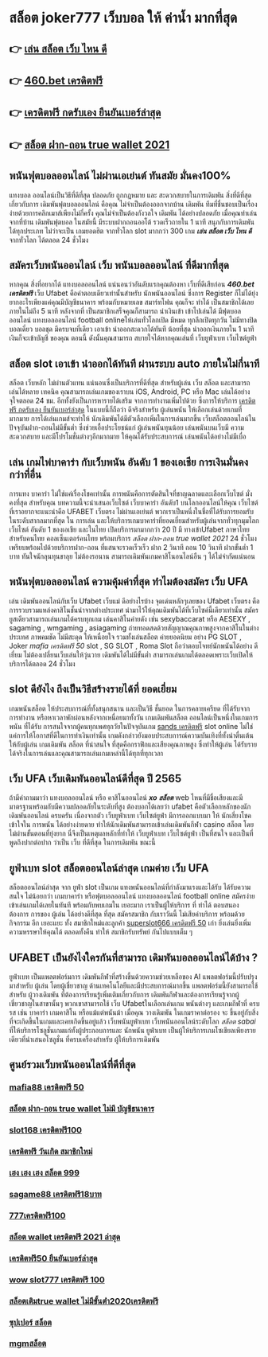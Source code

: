 # สล็อต joker777 เว็บบอล ให้ ค่าน้ำ  มากที่สุด 

## 👉 [เล่น สล็อต เว็บ ไหน ดี](https://member.mabet.net/?action=login)
## 👉 [460.bet เครดิตฟรี](https://member.mabet.net/?action=login)
## 👉 [เครดิตฟรี กดรับเอง ยืนยันเบอร์ล่าสุด](https://mabet.net/20-free-100/)
## 👉 [สล็อต ฝาก-ถอน true wallet 2021](https://mabet.net/20-free-100/)

##  พนันฟุตบอลออนไลน์ ไม่ผ่านเอเย่นต์  ทันสมัย มั่นคง100%

แทงบอล ออนไลน์เป็นวิธีที่ดีที่สุด ปลอดภัย ถูกกฎหมาย และ สะดวกสบายในการเดิมพัน สิ่งที่ดีที่สุดเกี่ยวกับการ เดิมพันฟุตบอลออนไลน์ คือคุณ ไม่จำเป็นต้องออกจากบ้าน เดิมพัน ทีมที่ชื่นชอบเป็นเรื่องง่ายด้วยการคลิกเมาส์เพียงไม่กี่ครั้ง คุณไม่จำเป็นต้องกังวลใจ เดิมพัน ได้อย่างปลอดภัย เมื่อคุณทำเล่นจากที่บ้าน เดิมพันฟุตบอล  ในสมัยนี้  มีระบบฝากถอนออโต้ รวดเร็วถายใน 1 นาที  สนุกกับการเดิมพัน ได้ทุกประเภท ไม่ว่าจะเป็น เกมยอดฮิต  จากทั่วโลก slot มากกว่า 300 เกม ***เล่น สล็อต เว็บ ไหน ดี*** จากทั่วโลก ได้ตลอด 24 ชั่วโมง


## สมัครเว็บพนันออนไลน์  เว็บ พนันบอลออนไลน์ ที่ดีมากที่สุด 

หากคุณ สิ่งที่อยากได้ แทงบอลออนไลน์ แน่นอนว่าอันดับแรกคุณต้องหา เว็บที่ดีเสียก่อน ***460.bet เครดิตฟรี*** เว็บ Ufabet คือคำตอบเดียวเท่านั้นสำหรับ นักพนันออนไลน์  ซึ่งการ Register ก็ไม่ได้ยุ่งยากอะไรเพียงแค่คุณมีบัญชีธนาคาร พร้อมกับหมายเลข  สมาร์ทโฟน คุณก็จะ ทำได้  เป็นสมาชิกได้เลยภายในไม่ถึง 5 นาที หลังจากที่ เป็นสมาชิกเสร็จคุณก็สามารถ  นำเงินเข้า เข้าไปเล่นได้ มีฟุตบอลออนไลน์ แทงบอลออนไลน์ football onlineให้เล่นทั่วโลกเปิด มีหมด ทุกลีกเปิดทุกวัน ไม่มีทางปิด  บอลเดี่ยว บอลชุด มีครบจบที่เดียว   เอาเข้า  นำออกสะดวกได้ทันที  น้อยที่สุด นำออกเงินภายใน 1 นาทีเงินก็จะเข้าบัญชี ของคุณ ตอนนี้ ดังนั้นคุณสามารถ สบายใจได้หากคุณเล่นที่ เว็บยูฟ่าเบท เว็บไซต์ยูฟ่า

##  สล็อต slot เอาเข้า  นำออกได้ทันที ผ่านระบบ auto ภายในไม่กี่นาที 

สล็อต เว็บหลัก ไม่ผ่านตัวแทน แน่นอนซึ่งเป็นบริการที่ดีที่สุด  สำหรับผู้เล่น เว็บ สล็อต  และสามารถเล่นได้หลาย เทคนิค  คุณสามารถเล่นเกมของเราบน iOS, Android, PC หรือ Mac เล่นได้อย่าง จุใจตลอด 24 ชม. อีกทั้งยังเป็นการหารายได้เสริม จากการทำงานเพิ่มไปด้วย ซึ่งการให้บริการ [เครดิตฟรี กดรับเอง ยืนยันเบอร์ล่าสุด](https://mabet.net/20-free-100/) ในแบบนี้ก็ถือว่า ดีจริงสำหรับ ผู้เล่นพนัน ให้เลือกเล่นด้วยเกมที่มากมาย การได้เล่นเกมส์จะทำให้  นักเดิมพันได้มีตัวเลือกเพิ่มในการเล่นมากขึ้น  เว็บสล็อตออนไลน์ในปัจจุบันฝาก-ถอนไม่มีขั้นต่ำ ซึ่งช่วยเอื้อประโยชน์แก่  ผู้เล่นพนันทุนน้อย เล่นพนันบนเว็บมี ความสะดวกสบาย และมีโปรโมชั่นต่างๆอีกมากมาย ให้คุณได้รับประสบการณ์  เล่นพนันได้อย่างไม่มีเบื่อ

## เล่น เกมไพ่บาคาร่า กับเว็บพนัน อันดับ 1 ของเอเชีย การเงินมั่นคงกว่าที่อื่น

 การแทง  บาคาร่า ไม่ใช่แค่เรื่องโชคเท่านั้น การพนันคือการตัดสินใจที่ชาญฉลาดและเลือกเว็บไซต์  มั่งคงที่สุด  สำหรับคุณ บทความนี้จะนำเสนอเว็บไซต์ เว็บบาคาร่า อันดับ1 บนโลกออนไลน์ให้คุณ เว็บไซต์ที่เราอยากจะแนะนำคือ UFABET   เว็บตรง  ไม่ผ่านเอเย่นต์ พวกเราเป็นหนึ่งในชื่อที่ได้รับการยอมรับในระดับสากลมากที่สุด ใน การเล่น  และให้บริการเกมบาคาร่าที่ยอดเยี่ยมสำหรับผู้เล่นจากทั่วทุกมุมโลก เว็บไซต์ อันดับ 1 ของเอเชีย และในไทย เปิดบริการมามากกว่า 20 ปี มี  ทางเข้าUfabet ภาษาไทย สำหรับคนไทย คอลเซ็นเตอร์คนไทย พร้อมบริการ *สล็อต ฝาก-ถอน true wallet 2021* 24 ชั่วโมง  เพรียบพร้อมไปด้วยบริการฝาก-ถอน ที่แสนจะรวดเร็วเร็ว ฝาก 2 วินาที ถอน 10 วินาที ฝากขั้นต่ำ 1 บาท  ทันใจนักลุนทุนขาลุย ไม่ต้องรอนาน สามารถเดิมพันเกมคาสิโนอนไลน์อืน ๆ ได้ไม่จำกัดแน่นอน


## พนันฟุตบอลออนไลน์    ความคุ้มค่าที่สุด ทำไมต้องสมัคร เว็บ UFA 

เล่น เดิมพันออนไลน์กับเว็บ   Ufabet เว็บแม่ ดีอย่างไรบ้าง จุดเด่นหลักๆเลยของ Ufabet เว็บตรง  คือการรวบรวมแหล่งคาสิโนชั้นนำจากต่างประเทศ นำมาไว้ให้คุณเดิมพันได้ที่เว็บไซค์นี้เดียวเท่านั้น สมัครยูสเดียวสามารถเล่นเกมได้ครบทุกเกม เล่นคาสิโนค่ายดัง  เช่น  sexybaccarat หรือ AESEXY , sagaming , wmgaming , asiagaming ถ่ายทอดสดด้วยสัญญาณคุณภาพสูงจากคาสิโนในต่างประเทศ ภาพคมชัด  ไม่มีสะดุด   ให้เหนื่อยใจ รวมทั้งเล่นสล็อต ค่ายยอดนิยม  อย่าง PG SLOT , Joker *mafia เครดิตฟรี 50* slot , SG SLOT , Roma Slot ถือว่าตอบโจทย์นักพนันได้อย่าง ดีเยี่ยม  ไม่ต้องเปลี่ยนเว็บเล่นให้วุ่นวาย เดิมพันได้ไม่มีขั้นต่ำ สามารถเล่นเกมได้ตลอดเพราะเว็บเปิดให้บริการได้ตลอด 24 ชั่วโมง


##  slot  ดียังไง ถึงเป็นวิธีสร้างรายได้ที่ ยอดเยี่ยม 

เกมพนันสล็อต ให้ประสบการณ์ที่ทั้งสนุกสนาน  และเป็นวิธี ชั้นยอด ในการคลายเครียด ที่ได้รับจาก การทำงาน หรือหาเวลาพักผ่อนหลังจากเหนื่อยมาทั้งวัน  เกมเดิมพันสล็อต ออนไลน์เป็นหนึ่งในเกมการพนัน ที่ได้รับ การสนใจจากผู้คนทุกเพศทุกวัยในปัจจุบันเกม [sands เครดิตฟรี](https://mabet.net/register/) slot online ไม่ใช่แค่การให้โอกาสที่ดีในการทำเงินเท่านั้น เกมดังกล่าวยังมอบประสบการณ์ความบันเทิงที่ทั้งน่าตื่นเต้น ให้กับผู้เล่น  เกมเดิมพัน สล็อต ที่น่าสนใจ ที่สุดคือกราฟิกและเสียงคุณภาพสูง ซึ่งทำให้ผู้เล่น ได้รับรายได้จริงในการเล่นและคุณสามารถเล่นเกมเหล่านี้ได้ทุกที่ทุกเวลา 


## เว็บ UFA  เว็บเดิมพันออนไลน์ดีที่สุด ปี 2565 

ถ้ามีคำถามมาว่า แทงบอลออนไลน์  หรือ คาสิโนออนไลน์   ***xo สล็อต*** web ไหนที่มีชื่อเสียงและมีมาตรฐานพร้อมกับมีความปลอดภัยในระดับที่สูง ต้องบอกได้เลยว่า  ufabet  คือตัวเลือกหลักของนักเดิมพันออนไลน์   ครบครัน เนื่องจากตัว เว็บยูฟ่าเบท เว็บไซต์ยูฟ่า มีการออกแบบมา ให้ นักเสี่ยงโชคเข้าใจใน การพนัน ได้อย่างง่ายดาย ทำให้นักเดิมพันสามารถเข้าเล่นเดิมพันกีฬา   casino  สล็อต โดยไม่ผ่านขั้นตอนที่ยุ่งยาก นี่จึงเป็นเหตุผลหลักที่ทำให้ เว็บยูฟ่าเบท เว็บไซต์ยูฟ่า เป็นที่สนใจ และเป็นที่พูดถึงปากต่อปาก ว่าเป็น เว็บ  ที่ดีที่สุด ในการเดิมพัน  ขณะนี้ 


## ยูฟ่าเบท slot   สล็อตออนไลน์ล่าสุด เกมค่าย เว็บ UFA

 สล็อตออนไลน์ล่าสุด จาก ยูฟ่า slot  เป็นเกม แทงพนันออนไลน์ที่กำลังมาแรงและได้รับ ได้รับความสนใจ ไม่น้อยกว่า  เกมบาคาร่า  หรือฟุตบอลออนไลน์ แทงบอลออนไลน์ football online  สมัครง่าย เข้าเล่นเกมได้เลยในทันที พร้อมกับพบเกมใน เยอะมาก เราเป็นผู้ให้บริการ ที่ ทำได้ ตอบสนอง ต้องการ  การของ ผู้เล่น ได้อย่างดีที่สุด ที่สุด สมัครสมาชิก กับเราวันนี้  ไม่เสียค่าบริการ พร้อมด้วยกิจกรรม อีก เยอะแยะ ทั้ง สมาชิกใหม่และลูกค้า [superslot666 เครดิตฟรี 50](https://mabet.net/) เก่า ยิ่งเล่นยิ่งเพิ่ม ความหรรษาให้คุณได้ ตลอดทั้งคืน ทำให้ สมาชิกรับทรัพย์ กันไปแบบเต็ม ๆ


## UFABET เป็นยังไงใครกันที่สามารถ เดิมพันบอลออนไลน์ได้บ้าง ?

 ยูฟ่าเบท เป็นแพลตฟอร์มการ เดิมพันกีฬาที่สร้างขึ้นด้วยความช่วยเหลือของ AI แพลตฟอร์มนี้ปรับปรุง มาสำหรับ ผู้เล่น โดยผู้เชี่ยวชาญ ด้านเทคโนโลยีและมีประสบการณ์มากขึ้น แพลตฟอร์มนี้ยังสามารถใช้สำหรับ ผู้วางเดิมพัน ที่ต้องการเรียนรู้เพิ่มเติมเกี่ยวกับการ เดิมพันกีฬาและต้องการเรียนรู้จากผู้เชี่ยวชาญในสาขานั้นๆ พวกเขาสามารถใช้  เว็บ Ufabetในเลือกเล่นเกม พนันต่างๆ และเกมกีฬาที่ ครบรส เช่น บาคาร่า เกมคาสิโน หรือแม้แต่พนันม้า เมื่อคุณ วางเดิมพัน ในเกมราคาต่อรอง จะ ขึ้นอยู่กับสิ่งที่จะเกิดขึ้นในเกมและเคยเกิดขึ้นอยู่แล้ว เว็บพนันยูฟ่าเบท  เว็บพนันออนไลน์ระดับโลก *สล็อต sabai* ที่ให้บริการโซลูชั่นเกมแก่ทั้งผู้ประกอบการและ นักพนัน  ยูฟ่าเบท เป็นผู้ให้บริการเกมโซเชียลเพียงรายเดียวที่นำเสนอโซลูชั่น  ที่ครบเครื่องสำหรับ ผู้ให้บริการเดิมพัน


## ศูนย์รวมเว็บพนันออนไลน์ที่ดีที่สุด

### [mafia88 เครดิตฟรี 50](https://atom.io/themes/PG%20เว็บตรง%20%20สล็อต123%20joker%20008%20สล็อต%2020รับ100%20ของแท้%20100%)
### [สล็อต ฝาก-ถอน true wallet ไม่มี บัญชีธนาคาร](https://atom.io/themes/PG%20เว็บตรง%20%20สล็อต%20888%20ค่า%20สิ%20โน%20ออนไลน์%20008%20สล็อต%2020รับ100%20ของแท้%20100%)
### [slot168 เครดิตฟรี100](https://atom.io/themes/PG%20เว็บตรง%20%20369สล็อต%20008%20สล็อต%2020รับ100%20ของแท้%20100%)
### [เครดิตฟรี วันเกิด สมาชิกใหม่](https://atom.io/themes/PG%20เว็บตรง%20%20สล็อต%20เครดิตฟรี%20ไม่ต้องฝากก่อน%20ไม่ต้องแชร์%20ยืนยันเบอร์โทรศัพท์ล่าสุด2021%20008%20สล็อต%2020รับ100%20ของแท้%20100%)
### [เฮง เฮง เฮง สล็อต 999](https://atom.io/themes/PG%20เว็บตรง%20%20superslot1234%20เครดิตฟรี%2050%20ล่าสุด%20008%20สล็อต%2020รับ100%20ของแท้%20100%)
### [sagame88 เครดิตฟรี18บาท](https://atom.io/themes/PG%20เว็บตรง%20%20สล็อต799%20008%20สล็อต%2020รับ100%20ของแท้%20100%)
### [777เครดิตฟรี100](https://atom.io/themes/PG%20เว็บตรง%20%20สล็อต%2099%20ฟรีเครดิต%20008%20สล็อต%2020รับ100%20ของแท้%20100%)
### [สล็อต wallet เครดิตฟรี 2021 ล่าสุด](https://atom.io/themes/PG%20เว็บตรง%20%20เว็บ%20สล็อต%20456%20เข้า%20สู่ระบบ%20008%20สล็อต%2020รับ100%20ของแท้%20100%)
### [เครดิตฟรี50 ยืนยันเบอร์ล่าสุด](https://atom.io/themes/PG%20เว็บตรง%20%20superslot%20v9เครดิตฟรี%2050%20ยืนยันเบอร์%20ล่าสุด%20008%20สล็อต%2020รับ100%20ของแท้%20100%)
### [wow slot777 เครดิตฟรี 100](https://atom.io/themes/PG%20เว็บตรง%20%201234%20สล็อต%20008%20สล็อต%2020รับ100%20ของแท้%20100%)
### [สล็อตเติมtrue wallet ไม่มีขั้นต่ํา2020เครดิตฟรี](https://atom.io/themes/PG%20เว็บตรง%20%20รวมsuperslot%20เครดิตฟรี50%20ยืนยันเบอร์%20008%20สล็อต%2020รับ100%20ของแท้%20100%)
### [ซุปเปอร์ สล็อต](https://atom.io/themes/PG%20เว็บตรง%20%20ufafun88%20เครดิตฟรี%20008%20สล็อต%2020รับ100%20ของแท้%20100%)
### [mgmสล็อต](https://atom.io/themes/PG%20เว็บตรง%20%20สล็อตamb%20008%20สล็อต%2020รับ100%20ของแท้%20100%)